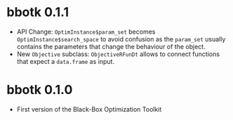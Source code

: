 # bbotk 0.1.1

- API Change: `OptimInstance$param_set` becomes `OptimInstance$search_space` to avoid confusion as the `param_set` usually contains the parameters that change the behaviour of the object.
- New `Objective` subclass: `ObjectiveRFunDt` allows to connect functions that expect a `data.frame` as input.

# bbotk 0.1.0

- First version of the Black-Box Optimization Toolkit
